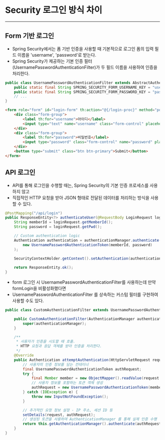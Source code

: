 # Security 로그인 방식 차이

---

## Form 기반 로그인
- Spring Security에서는 폼 기반 인증을 사용할 때 기본적으로 로그인 폼의 입력 필드 이름을 'username', 'password'로 받는다.
- Spring Security가 제공하는 기본 인증 필터(UsernamePasswordAuthenticationFilter)가 두 필드 이름을 사용하여 인증을 처리한다.
```java
public class UsernamePasswordAuthenticationFilter extends AbstractAuthenticationProcessingFilter {
    public static final String SPRING_SECURITY_FORM_USERNAME_KEY = "username";
    public static final String SPRING_SECURITY_FORM_PASSWORD_KEY = "password";
    // ...
}
```
```html
<form role="form" id="login-form" th:action="@{/login-proc}" method="post">
    <div class="form-group">
        <label th:for="username">아이디</label>
        <input type="text" name="username" class="form-control" placeholder="아이디 입력해주세요">
    </div>
    <div class="form-group">
        <label th:for="password">비밀번호</label>
        <input type="password" class="form-control" name="password" placeholder="비밀번호">
    </div>
    <button type="submit" class="btn btn-primary">Submit</button>
</form>
```

## API 로그인
- API를 통해 로그인을 수행할 때는, Spring Security의 기본 인증 프로세스를 사용하지 않고
- 직접적인 HTTP 요청을 받아 JSON 형태로 전달된 데이터를 처리하는 방식을 사용할 수 있다.
```java
@PostMapping("/api/login")
public ResponseEntity<?> authenticateUser(@RequestBody LoginRequest loginRequest) {
    String memberId = loginRequest.getMemberId();
    String password = loginRequest.getPwd();

    // Custom authentication logic
    Authentication authentication = authenticationManager.authenticate(
        new UsernamePasswordAuthenticationToken(memberId, password)
    );

    SecurityContextHolder.getContext().setAuthentication(authentication);
    
    return ResponseEntity.ok();
}
```
- form 로그인 시 UsernamePasswordAuthenticationFilter를 사용하는데 만약 formLogin을 비활성화했다면 
- UsernamePasswordAuthenticationFilter 를 상속하는 커스텀 필터를 구현하여 사용할 수도 있다.
```java
public class CustomAuthenticationFilter extends UsernamePasswordAuthenticationFilter {

    public CustomAuthenticationFilter(AuthenticationManager authenticationManager) {
        super(authenticationManager);
    }

    /**
     * 사용자가 인증을 시도할 때 호출.
     * HTTP 요청과 응답 객체를 받아 인증을 처리한다.
     */
    @Override
    public Authentication attemptAuthentication(HttpServletRequest request, HttpServletResponse response) throws AuthenticationException {
        // 사용자의 인증 정보를 담는 컨테이너
        final UsernamePasswordAuthenticationToken authRequest;
        try {
            final Member member = new ObjectMapper().readValue(request.getInputStream(), Member.class);
            // 사용자 정보를 포함하는 토큰 객체 생성
            authRequest = new UsernamePasswordAuthenticationToken(member.getMemberId(), member.getPwd());
        } catch (IOException e) {
            throw new InputNotFoundException();
        }

        // 추가적인 요청 정보 설정 - IP 주소, 세션 ID 등
        setDetails(request, authRequest);
        // 생성된 토큰을 사용하여 AuthenticationManager 를 통해 실제 인증 수행
        return this.getAuthenticationManager().authenticate(authRequest);
    }
}
```